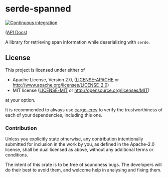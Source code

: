 # serde-spanned

[![Continuous integration](https://github.com/Michael-F-Bryan/serde-spanned/workflows/Continuous%20integration/badge.svg?branch=master)](https://github.com/Michael-F-Bryan/serde-spanned/actions)

([API Docs])

A library for retrieving span information while deserializing with `serde`.

## License

This project is licensed under either of

 * Apache License, Version 2.0, ([LICENSE-APACHE](LICENSE-APACHE.md) or
   http://www.apache.org/licenses/LICENSE-2.0)
 * MIT license ([LICENSE-MIT](LICENSE-MIT.md) or
   http://opensource.org/licenses/MIT)

at your option.

It is recommended to always use [cargo-crev][crev] to verify the
trustworthiness of each of your dependencies, including this one.

### Contribution

Unless you explicitly state otherwise, any contribution intentionally
submitted for inclusion in the work by you, as defined in the Apache-2.0
license, shall be dual licensed as above, without any additional terms or
conditions.

The intent of this crate is to be free of soundness bugs. The developers will
do their best to avoid them, and welcome help in analysing and fixing them.

[API Docs]: https://michael-f-bryan.github.io/serde-spanned
[crev]: https://github.com/crev-dev/cargo-crev
